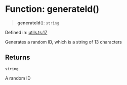 # Function: generateId()

> **generateId**(): `string`

Defined in: [utils.ts:17](https://github.com/GeoDaCenter/openassistant/blob/fd29806c870b11792765637bc0dc6fbb46bd3016/packages/common/src/utils.ts#L17)

Generates a random ID, which is a string of 13 characters

## Returns

`string`

A random ID

